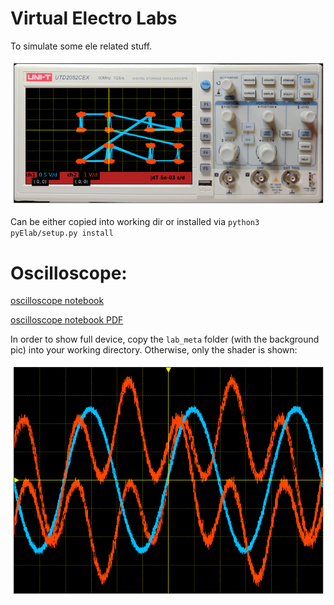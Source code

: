 # Virtual Electro Labs
To simulate some ele related stuff.

![square Lissajous curve](Demo/OsciDemoMD/output_14_1.png)

Can be either copied into working dir or installed via
`python3 pyElab/setup.py install`

# Oscilloscope:
[oscilloscope notebook](Demo/OsciDemoMD/OsciDemo.md)

[oscilloscope notebook PDF](Demo/OsciDemo.pdf)

In order to show full device, copy the `lab_meta` folder (with the background pic) into your working directory.
Otherwise, only the shader is shown:

![shader render](Demo/OsciDemoMD/output_7_0.png)
